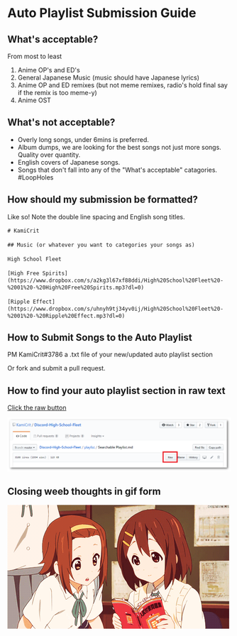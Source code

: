 # Auto Playlist Submission Guide

## What's acceptable?

From most to least

1) Anime OP's and ED's
1) General Japanese Music (music should have Japanese lyrics)
1) Anime OP and ED remixes (but not meme remixes, radio's hold final say if the remix is too meme-y)
1) Anime OST

## What's not acceptable?

* Overly long songs, under 6mins is preferred.
* Album dumps, we are looking for the best songs not just more songs. Quality over quantity.
* English covers of Japanese songs.
* Songs that don't fall into any of the "What's acceptable" catagories. #LoopHoles

## How should my submission be formatted?

Like so! Note the double line spacing and English song titles.

```
# KamiCrit

## Music (or whatever you want to categories your songs as)

High School Fleet

[High Free Spirits](https://www.dropbox.com/s/a2kg3l67xf88ddi/High%20School%20Fleet%20-%2001%20-%20High%20Free%20Spirits.mp3?dl=0)

[Ripple Effect](https://www.dropbox.com/s/uhnyh9tj34yv0ij/High%20School%20Fleet%20-%2001%20-%20Ripple%20Effect.mp3?dl=0)
```

## How to Submit Songs to the Auto Playlist

PM KamiCrit#3786 a .txt file of your new/updated auto playlist section

Or fork and submit a pull request.

## How to find your auto playlist section in raw text

[Click the raw button](https://raw.githubusercontent.com/KamiCrit/Discord-High-School-Fleet/master/playlist/Searchable%20Playlist.md)

![alt text](https://raw.githubusercontent.com/KamiCrit/Discord-High-School-Fleet/KamiCrit-Submission-Help/guide/Raw%20Button.png)

## Closing weeb thoughts in gif form

![alt text](https://raw.githubusercontent.com/KamiCrit/Discord-High-School-Fleet/KamiCrit-Submission-Help/guide/English.gif)
